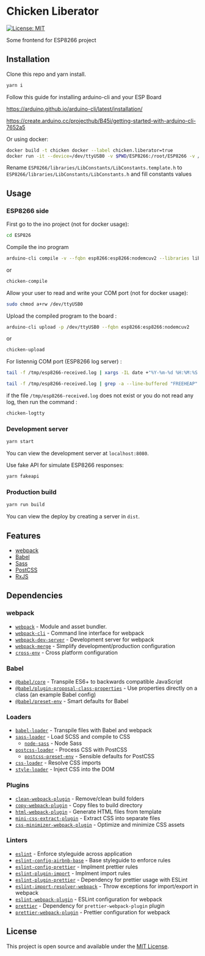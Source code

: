 # Chicken Liberator

[![License: MIT](https://img.shields.io/badge/License-MIT-blue.svg)](https://opensource.org/licenses/MIT)

Some frontend for ESP8266 project

## Installation

Clone this repo and yarn install.

```bash
yarn i
```

Follow this guide for installing arduino-cli and your ESP Board

https://arduino.github.io/arduino-cli/latest/installation/

https://create.arduino.cc/projecthub/B45i/getting-started-with-arduino-cli-7652a5

Or using docker:

```bash
docker build -t chicken docker --label chicken.liberator=true
docker run -it --device=/dev/ttyUSB0 -v $PWD/ESP8266:/root/ESP8266 -v /tmp:/tmp chicken bash
```

Rename `ESP8266/libraries/LibConstants/LibConstants.template.h` to `ESP8266/libraries/LibConstants/LibConstants.h` and fill constants values

## Usage
### ESP8266 side

First go to the ino project (not for docker usage):
```bash
cd ESP826
```
Compile the ino program

```bash
arduino-cli compile -v --fqbn esp8266:esp8266:nodemcuv2 --libraries libraries
```
or 
```bash
chicken-compile
```
Allow your user to read and write your COM port (not for docker usage):

```bash
sudo chmod a+rw /dev/ttyUSB0
```

Upload the compiled program to the board :

```bash
arduino-cli upload -p /dev/ttyUSB0 --fqbn esp8266:esp8266:nodemcuv2
```
or 
```bash
chicken-upload
```

For listennig COM port (ESP8266 log server) :

```bash
tail -f /tmp/esp8266-received.log | xargs -IL date +"%Y-%m-%d %H:%M:%S L"
```

```bash
tail -f /tmp/esp8266-received.log | grep -a --line-buffered "FREEHEAP"
```

if the file `/tmp/esp8266-received.log` does not exist or you do not read any log, then run the command : 

```bash
chicken-logtty
```

### Development server

```bash
yarn start
```

You can view the development server at `localhost:8080`.

Use fake API for simulate ESP8266 responses: 

```bash
yarn fakeapi
```

### Production build

```bash
yarn run build
```

You can view the deploy by creating a server in `dist`.

## Features

- [webpack](https://webpack.js.org/)
- [Babel](https://babeljs.io/)
- [Sass](https://sass-lang.com/)
- [PostCSS](https://postcss.org/)
- [RxJS](https://rxjs.dev/)

## Dependencies

### webpack

- [`webpack`](https://github.com/webpack/webpack) - Module and asset bundler.
- [`webpack-cli`](https://github.com/webpack/webpack-cli) - Command line interface for webpack
- [`webpack-dev-server`](https://github.com/webpack/webpack-dev-server) - Development server for webpack
- [`webpack-merge`](https://github.com/survivejs/webpack-merge) - Simplify development/production configuration
- [`cross-env`](https://github.com/kentcdodds/cross-env) - Cross platform configuration

### Babel

- [`@babel/core`](https://www.yarnjs.com/package/@babel/core) - Transpile ES6+ to backwards compatible JavaScript
- [`@babel/plugin-proposal-class-properties`](https://babeljs.io/docs/en/babel-plugin-proposal-class-properties) - Use properties directly on a class (an example Babel config)
- [`@babel/preset-env`](https://babeljs.io/docs/en/babel-preset-env) - Smart defaults for Babel

### Loaders

- [`babel-loader`](https://webpack.js.org/loaders/babel-loader/) - Transpile files with Babel and webpack
- [`sass-loader`](https://webpack.js.org/loaders/sass-loader/) - Load SCSS and compile to CSS
  - [`node-sass`](https://github.com/sass/node-sass) - Node Sass
- [`postcss-loader`](https://webpack.js.org/loaders/postcss-loader/) - Process CSS with PostCSS
  - [`postcss-preset-env`](https://www.yarnjs.com/package/postcss-preset-env) - Sensible defaults for PostCSS
- [`css-loader`](https://webpack.js.org/loaders/css-loader/) - Resolve CSS imports
- [`style-loader`](https://webpack.js.org/loaders/style-loader/) - Inject CSS into the DOM

### Plugins

- [`clean-webpack-plugin`](https://github.com/johnagan/clean-webpack-plugin) - Remove/clean build folders
- [`copy-webpack-plugin`](https://github.com/webpack-contrib/copy-webpack-plugin) - Copy files to build directory
- [`html-webpack-plugin`](https://github.com/jantimon/html-webpack-plugin) - Generate HTML files from template
- [`mini-css-extract-plugin`](https://github.com/webpack-contrib/mini-css-extract-plugin) - Extract CSS into separate files
- [`css-minimizer-webpack-plugin`](https://webpack.js.org/plugins/css-minimizer-webpack-plugin/) - Optimize and minimize CSS assets

### Linters

- [`eslint`](https://github.com/eslint/eslint) - Enforce styleguide across application
- [`eslint-config-airbnb-base`](https://github.com/airbnb/javascript/tree/master/packages/eslint-config-airbnb-base) - Base styleguide to enforce rules
- [`eslint-config-prettier`](https://github.com/prettier/eslint-config-prettier) - Implment prettier rules
- [`eslint-plugin-import`](https://github.com/benmosher/eslint-plugin-import) - Implment import rules
- [`eslint-plugin-prettier`](https://github.com/prettier/eslint-plugin-prettier) - Dependency for prettier usage with ESLint
- [`eslint-import-resolver-webpack`](https://github.com/benmosher/eslint-plugin-import/tree/master/resolvers/webpack) - Throw exceptions for import/export in webpack
- [`eslint-webpack-plugin`](https://github.com/webpack-contrib/eslint-webpack-plugin) - ESLint configuration for webpack
- [`prettier`](https://github.com/prettier/prettier) - Dependency for `prettier-webpack-plugin` plugin
- [`prettier-webpack-plugin`](https://github.com/hawkins/prettier-webpack-plugin) - Prettier configuration for webpack

## License

This project is open source and available under the [MIT License](LICENSE).
